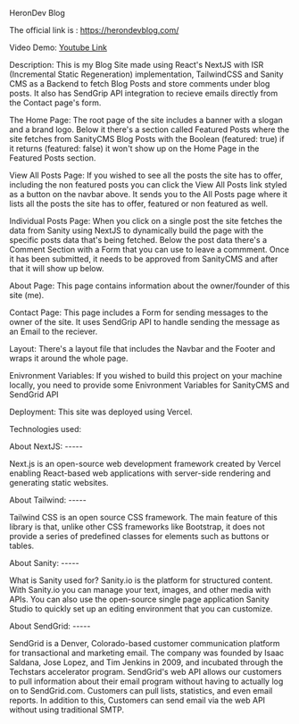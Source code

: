 HeronDev Blog

The official link is : https://herondevblog.com/

Video Demo: [Youtube Link](https://youtu.be/vUdoX6YJTu0)

Description:
This is my Blog Site made using React's NextJS with ISR (Incremental Static Regeneration) implementation, TailwindCSS and Sanity CMS as a Backend to fetch Blog Posts and store comments under blog posts. It also has SendGrip API integration to recieve emails directly from the Contact page's form.

The Home Page:
The root page of the site includes a banner with a slogan and a brand logo.
Below it there's a section called Featured Posts where the site fetches from SanityCMS Blog Posts with the Boolean (featured: true) if it returns (featured: false) it won't show up on the Home Page in the Featured Posts section.

View All Posts Page:
If you wished to see all the posts the site has to offer, including the non featured posts you can click the View All Posts link styled as a button on the navbar above.
It sends you to the All Posts page where it lists all the posts the site has to offer, featured or non featured as well.

Individual Posts Page:
When you click on a single post the site fetches the data from Sanity using NextJS to dynamically build the page with the specific posts data that's being fetched.
Below the post data there's a Comment Section with a Form that you can use to leave a commment.
Once it has been submitted, it needs to be approved from SanityCMS and after that it will show up below.

About Page:
This page contains information about the owner/founder of this site (me).

Contact Page:
This page includes a Form for sending messages to the owner of the site.
It uses SendGrip API to handle sending the message as an Email to the reciever.

Layout:
There's a layout file that includes the Navbar and the Footer and wraps it around the whole page.

Enivronment Variables:
If you wished to build this project on your machine locally, you need to provide some Enivronment Variables for SanityCMS and SendGrid API

Deployment:
This site was deployed using Vercel.

Technologies used:

About NextJS: -----

Next.js is an open-source web development framework created by Vercel enabling React-based web applications with server-side rendering and generating static websites.

About Tailwind: -----

Tailwind CSS is an open source CSS framework.
The main feature of this library is that, unlike other CSS frameworks like Bootstrap, it does not provide a series of predefined classes for elements such as buttons or tables.

About Sanity: -----

What is Sanity used for?
Sanity.io is the platform for structured content.
With Sanity.io you can manage your text, images, and other media with APIs.
You can also use the open-source single page application Sanity Studio to quickly set up an editing environment that you can customize.

About SendGrid: -----

SendGrid is a Denver, Colorado-based customer communication platform for transactional and marketing email.
The company was founded by Isaac Saldana, Jose Lopez, and Tim Jenkins in 2009, and incubated through the Techstars accelerator program.
SendGrid's web API allows our customers to pull information about their email program without having to actually log on to SendGrid.com.
Customers can pull lists, statistics, and even email reports.
In addition to this, Customers can send email via the web API without using traditional SMTP.
